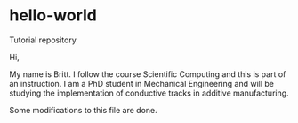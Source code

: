 # hello-world
Tutorial repository

Hi,

My name is Britt. I follow the course Scientific Computing and this is part of an instruction. 
I am a PhD student in Mechanical Engineering and will be studying the implementation of conductive tracks in additive manufacturing.

Some modifications to this file are done.

